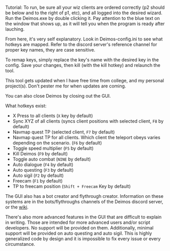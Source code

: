 Tutorial:
To run, be sure all your wiz clients are ordered correctly (p2 should be below and to the right of p1, etc), and all logged into the desired wizard. 
Run the Deimos.exe by double clicking it. Pay attention to the blue text on the window that shows up, as it will tell you when the program is ready after lauching.

From here, it's very self explanatory. Look in Deimos-config.ini to see what hotkeys are mapped. Refer to the discord server's reference channel for proper key names, they are case sensitive.

To remap keys, simply replace the key's name with the desired key in the config. Save your changes, then kill (with the kill hotkey) and relaunch the tool.

This tool gets updated when I have free time from college, and my personal project(s). Don't pester me for when updates are coming.

You can also close Deimos by closing out the GUI.

What hotkeys exist:
- X Press to all clients (`X` key by default)
- Sync XYZ of all clients (syncs client positions with selected client, `F8` by default)
- Navmap quest TP (selected client, `F7` by default)
- Navmap quest TP for all clients. Which client the teleport obeys varies depending on the scenario. (`F6` by default)
- Toggle speed multiplier (`F5` by default)
- Kill Deimos (`F9` by default)
- Toggle auto combat (`NINE` by default)
- Auto dialogue (`F4` by default)
- Auto questing (`F3` by default)
- Auto sigil (`F2` by default)
- Freecam (`F1` by default)
- TP to freecam position (`Shift + Freecam` Key by default)

The GUI also has a bot creator and flythrough creator. Information on these systems are in the bots/flythroughs channels of the Deimos discord server, or the [wiki](https://codeberg.org/Deimos-Wizard101/Deimos-Wizard101/wiki).

There's also more advanced features in the GUI that are difficult to explain in writing. Those are intended for more advanced users and/or script developers. No support will be provided on them.
Additionally, minimal support will be provided on auto questing and auto sigil. This is highly generalized code by design and it is impossible to fix every issue or every circumstance.
